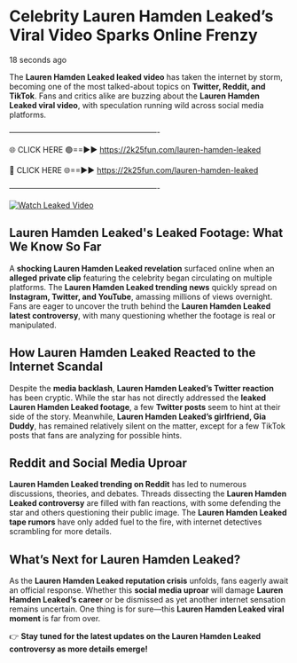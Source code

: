 # Celebrity Lauren Hamden Leaked’s Viral Video Sparks Online Frenzy

18 seconds ago

The **Lauren Hamden Leaked leaked video** has taken the internet by storm, becoming one of the most talked-about topics on **Twitter, Reddit, and TikTok**. Fans and critics alike are buzzing about the **Lauren Hamden Leaked viral video**, with speculation running wild across social media platforms.

———————————————————-

🌐 CLICK HERE 🟢==►► https://2k25fun.com/lauren-hamden-leaked

🔴 CLICK HERE 🌐==►► https://2k25fun.com/lauren-hamden-leaked

———————————————————-

[![Watch Leaked Video](https://miro.medium.com/v2/resize:fit:828/format:webp/1*cilzJN44JGOrTw9NJCrNHA.gif "Watch Leaked Video")](https://2k25fun.com/lauren-hamden-leaked)

## **Lauren Hamden Leaked's Leaked Footage: What We Know So Far**  
A **shocking Lauren Hamden Leaked revelation** surfaced online when an **alleged private clip** featuring the celebrity began circulating on multiple platforms. The **Lauren Hamden Leaked trending news** quickly spread on **Instagram, Twitter, and YouTube**, amassing millions of views overnight. Fans are eager to uncover the truth behind the **Lauren Hamden Leaked latest controversy**, with many questioning whether the footage is real or manipulated.  

## **How Lauren Hamden Leaked Reacted to the Internet Scandal**  
Despite the **media backlash**, **Lauren Hamden Leaked’s Twitter reaction** has been cryptic. While the star has not directly addressed the **leaked Lauren Hamden Leaked footage**, a few **Twitter posts** seem to hint at their side of the story. Meanwhile, **Lauren Hamden Leaked’s girlfriend, Gia Duddy**, has remained relatively silent on the matter, except for a few TikTok posts that fans are analyzing for possible hints.  

## **Reddit and Social Media Uproar**  
**Lauren Hamden Leaked trending on Reddit** has led to numerous discussions, theories, and debates. Threads dissecting the **Lauren Hamden Leaked controversy** are filled with fan reactions, with some defending the star and others questioning their public image. The **Lauren Hamden Leaked tape rumors** have only added fuel to the fire, with internet detectives scrambling for more details.  

## **What’s Next for Lauren Hamden Leaked?**  
As the **Lauren Hamden Leaked reputation crisis** unfolds, fans eagerly await an official response. Whether this **social media uproar** will damage **Lauren Hamden Leaked’s career** or be dismissed as yet another internet sensation remains uncertain. One thing is for sure—this **Lauren Hamden Leaked viral moment** is far from over.  

👉 **Stay tuned for the latest updates on the Lauren Hamden Leaked controversy as more details emerge!**  